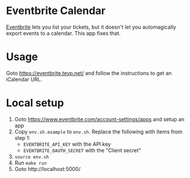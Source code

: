 Eventbrite Calendar
===================

[Eventbrite](https://www.eventbrite.com/) lets you list your tickets, but it doesn't let you automagically export events to a calendar. This app fixes that.

Usage
=====

Goto https://eventbrite.tevp.net/ and follow the instructions to get an iCalendar URL.

Local setup
===========
1. Goto https://www.eventbrite.com/account-settings/apps and setup an app
2. Copy `env.sh.example` to `env.sh`. Replace the following with items from step 1:
   * `EVENTBRITE_API_KEY` with the API key
   * `EVENTBRITE_OAUTH_SECRET` with the "Client secret"
3. `source env.sh`
4. Run `make run`
5. Goto http://localhost:5000/